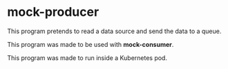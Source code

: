 # mock-producer

This program pretends to read a data source and send the data to a queue.

This program was made to be used with **mock-consumer**.

This program was made to run inside a Kubernetes pod. 
